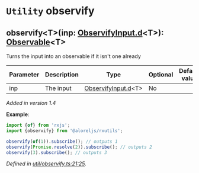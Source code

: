 # `Utility` observify

## observify\<T>(inp: [ObservifyInput.d](https://github.com/Alorel/rxutils/blob/e14ca99/projects/rxutils/types/ObservifyInput.d.ts#L7)\<T>): [Observable](https://rxjs.dev/api/index/class/Observable)\<T>

Turns the input into an observable if it isn't one already

| **Parameter** | **Description** | **Type** | **Optional** | **Default value** |
|---------------|-----------------|----------|--------------|-------------------|
| inp | The input | <span>[ObservifyInput.d](https://github.com/Alorel/rxutils/blob/e14ca99/projects/rxutils/types/ObservifyInput.d.ts#L7)\<T></span> | No |  |

*Added in version 1.4*

**Example**:
```typescript
import {of} from 'rxjs';
import {observify} from '@aloreljs/rxutils';

observify(of(1)).subscribe(); // outputs 1
observify(Promise.resolve(2)).subscribe(); // outputs 2
observify(3).subscribe(); // outputs 3
```

*Defined in [util/observify.ts:21:25](https://github.com/Alorel/rxutils/blob/e14ca99/projects/rxutils/util/observify.ts#L21).*